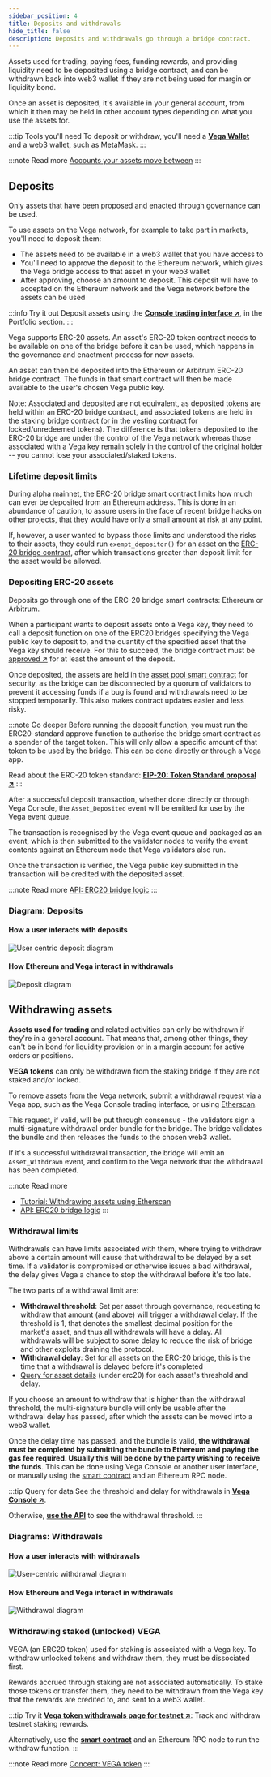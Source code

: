 ```yaml
---
sidebar_position: 4
title: Deposits and withdrawals
hide_title: false
description: Deposits and withdrawals go through a bridge contract.
---
```


Assets used for trading, paying fees, funding rewards, and providing liquidity need to be deposited using a bridge contract, and can be withdrawn back into web3 wallet if they are not being used for margin or liquidity bond.

Once an asset is deposited, it's available in your general account, from which it then may be held in other account types depending on what you use the assets for. 

:::tip Tools you'll need
To deposit or withdraw, you'll need a **[Vega Wallet](../../tools/vega-wallet/index.md)** and a web3 wallet, such as MetaMask. 
:::

:::note Read more 
[Accounts your assets move between](./accounts.md)
:::

## Deposits
Only assets that have been proposed and enacted through governance can be used.

To use assets on the Vega network, for example to take part in markets, you'll need to deposit them: 
* The assets need to be available in a web3 wallet that you have access to
* You'll need to approve the deposit to the Ethereum network, which gives the Vega bridge access to that asset in your web3 wallet
* After approving, choose an amount to deposit. This deposit will have to accepted on the Ethereum network and the Vega network before the assets can be used


:::info Try it out
Deposit assets using the **[Console trading interface ↗](https://console.fairground.wtf)**, in the Portfolio section.
:::

Vega supports ERC-20 assets. An asset's ERC-20 token contract needs to be available on one of the bridge before it can be used, which happens in the governance and enactment process for new assets.

An asset can then be deposited into the Ethereum or Arbitrum ERC-20 bridge contract. The funds in that smart contract will then be made available to the user's chosen Vega public key. 

Note: Associated and deposited are not equivalent, as deposited tokens are held within an ERC-20 bridge contract, and associated tokens are held in the staking bridge contract (or in the vesting contract for locked/unredeemed tokens). The difference is that tokens deposited to the ERC-20 bridge are under the control of the Vega network whereas those associated with a Vega key remain solely in the control of the original holder -- you cannot lose your associated/staked tokens.

### Lifetime deposit limits 
During alpha mainnet, the ERC-20 bridge smart contract limits how much can ever be deposited from an Ethereum address. This is done in an abundance of caution, to assure users in the face of recent bridge hacks on other projects, that they would have only a small amount at risk at any point. 

If, however, a user wanted to bypass those limits and understood the risks to their assets, they could run `exempt_depositor()` for an asset on the [ERC-20 bridge contract](../../api/bridge/index.md), after which transactions greater than deposit limit for the asset would be allowed.

### Depositing ERC-20 assets
Deposits go through one of the ERC-20 bridge smart contracts: Ethereum or Arbitrum.

When a participant wants to deposit assets onto a Vega key, they need to call a deposit function on one of the ERC20 bridges specifying the Vega public key to deposit to, and the quantity of the specified asset that the Vega key should receive. For this to succeed, the bridge contract must be [approved ↗](https://docs.openzeppelin.com/contracts/2.x/api/token/erc20#IERC20-approve-address-uint256-) for at least the amount of the deposit.

Once deposited, the assets are held in the [asset pool smart contract](../../api/bridge/contracts/ERC20_Asset_Pool.md) for security, as the bridge can be disconnected by a quorum of validators to prevent it accessing funds if a bug is found and withdrawals need to be stopped temporarily. This also makes contract updates easier and less risky.

:::note Go deeper
Before running the deposit function, you must run the ERC20-standard approve function to authorise the bridge smart contract as a spender of the target token. This will only allow a specific amount of that token to be used by the bridge. This can be done directly or through a Vega app.

Read about the ERC-20 token standard: **[EIP-20: Token Standard proposal ↗](https://docs.openzeppelin.com/contracts/2.x/api/token/erc20#IERC20)**
:::

After a successful deposit transaction, whether done directly or through Vega Console, the `Asset_Deposited` event will be emitted for use by the Vega event queue.

The transaction is recognised by the Vega event queue and packaged as an event, which is then submitted to the validator nodes to verify the event contents against an Ethereum node that Vega validators also run.

Once the transaction is verified, the Vega public key submitted in the transaction will be credited with the deposited asset.

:::note Read more
[API: ERC20 bridge logic](../../api/bridge/contracts/ERC20_Bridge_Logic.md#deposit_asset) 
:::

### Diagram: Deposits

#### How a user interacts with deposits
![User centric deposit diagram](/img/concept-diagrams/user-centric-deposit-dark.png)

#### How Ethereum and Vega interact in withdrawals
![Deposit diagram](/img/concept-diagrams/diagram-deposit.png)

## Withdrawing assets
**Assets used for trading** and related activities can only be withdrawn if they're in a general account. That means that, among other things, they can't be in bond for liquidity provision or in a margin account for active orders or positions. 

**VEGA tokens** can only be withdrawn from the staking bridge if they are not staked and/or locked.

To remove assets from the Vega network, submit a withdrawal request via a Vega app, such as the Vega Console trading interface, or using [Etherscan](../../tutorials/assets-tokens/withdrawing-assets.md). 

This request, if valid, will be put through consensus - the validators sign a multi-signature withdrawal order bundle for the bridge. The bridge validates the bundle and then releases the funds to the chosen web3 wallet.

If it's a successful withdrawal transaction, the bridge will emit an `Asset_Withdrawn` event, and confirm to the Vega network that the withdrawal has been completed.

:::note Read more
* [Tutorial: Withdrawing assets using Etherscan](../../tutorials/assets-tokens/withdrawing-assets.md)
* [API: ERC20 bridge logic](../../api/bridge/contracts/ERC20_Bridge_Logic.md#withdraw_asset)
:::

### Withdrawal limits
Withdrawals can have limits associated with them, where trying to withdraw above a certain amount will cause that withdrawal to be delayed by a set time. If a validator is compromised or otherwise issues a bad withdrawal, the delay gives Vega a chance to stop the withdrawal before it's too late.

The two parts of a withdrawal limit are:
* **Withdrawal threshold**: Set per asset through governance, requesting to withdraw that amount (and above) will trigger a withdrawal delay. If the threshold is 1, that denotes the smallest decimal position for the market's asset, and thus all withdrawals will have a delay. All withdrawals will be subject to some delay to reduce the risk of bridge and other exploits draining the protocol.
* **Withdrawal delay**: Set for all assets on the ERC-20 bridge, this is the time that a withdrawal is delayed before it's completed
* [Query for asset details](../../api/rest/data-v2/trading-data-service-get-asset.api.mdx) (under erc20) for each asset's threshold and delay.

If you choose an amount to withdraw that is higher than the withdrawal threshold, the multi-signature bundle will only be usable after the withdrawal delay has passed, after which the assets can be moved into a web3 wallet.

Once the delay time has passed, and the bundle is valid, **the withdrawal must be completed by submitting the bundle to Ethereum and paying the gas fee required. Usually this will be done by the party wishing to receive the funds**. This can be done using Vega Console or another user interface, or manually using the [smart contract](../../api/bridge/contracts/ERC20_Bridge_Logic.md) and an Ethereum RPC node.

:::tip Query for data
See the threshold and delay for withdrawals in **[Vega Console ↗](https://console.fairground.wtf)**.

Otherwise, **[use the API](../../api/rest/data-v2/trading-data-service-get-asset.api.mdx)** to see the withdrawal threshold.
:::

### Diagrams: Withdrawals
#### How a user interacts with withdrawals
![User-centric withdrawal diagram](/img/concept-diagrams/user-centric-withdraw-dark.png)

#### How Ethereum and Vega interact in withdrawals
![Withdrawal diagram](/img/concept-diagrams/diagram-withdraw.png)

### Withdrawing staked (unlocked) VEGA
VEGA (an ERC20 token) used for staking is associated with a Vega key. To withdraw unlocked tokens and withdraw them, they must be dissociated first.

Rewards accrued through staking are not associated automatically. To stake those tokens or transfer them, they need to be withdrawn from the Vega key that the rewards are credited to, and sent to a web3 wallet.

:::tip Try it
**[Vega token withdrawals page for testnet ↗](https://governance.fairground.wtf/token/withdraw)**: Track and withdraw testnet staking rewards.

Alternatively, use the **[smart contract](../../api/bridge/contracts/ERC20_Bridge_Logic#withdraw_asset)** and an Ethereum RPC node to run the withdraw function.
:::

:::note Read more
[Concept: VEGA token](../vega-chain/proof-of-stake.md#vega-token)
:::
